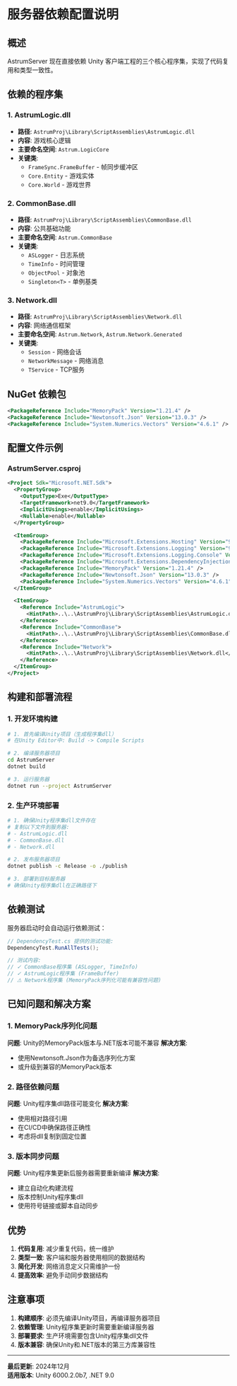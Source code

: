 # 服务器依赖配置说明

## 概述

AstrumServer 现在直接依赖 Unity 客户端工程的三个核心程序集，实现了代码复用和类型一致性。

## 依赖的程序集

### 1. AstrumLogic.dll
- **路径**: `AstrumProj\Library\ScriptAssemblies\AstrumLogic.dll`
- **内容**: 游戏核心逻辑
- **主要命名空间**: `Astrum.LogicCore`
- **关键类**:
  - `FrameSync.FrameBuffer` - 帧同步缓冲区
  - `Core.Entity` - 游戏实体
  - `Core.World` - 游戏世界

### 2. CommonBase.dll
- **路径**: `AstrumProj\Library\ScriptAssemblies\CommonBase.dll`
- **内容**: 公共基础功能
- **主要命名空间**: `Astrum.CommonBase`
- **关键类**:
  - `ASLogger` - 日志系统
  - `TimeInfo` - 时间管理
  - `ObjectPool` - 对象池
  - `Singleton<T>` - 单例基类

### 3. Network.dll
- **路径**: `AstrumProj\Library\ScriptAssemblies\Network.dll`
- **内容**: 网络通信框架
- **主要命名空间**: `Astrum.Network`, `Astrum.Network.Generated`
- **关键类**:
  - `Session` - 网络会话
  - `NetworkMessage` - 网络消息
  - `TService` - TCP服务

## NuGet 依赖包

```xml
<PackageReference Include="MemoryPack" Version="1.21.4" />
<PackageReference Include="Newtonsoft.Json" Version="13.0.3" />
<PackageReference Include="System.Numerics.Vectors" Version="4.6.1" />
```

## 配置文件示例

### AstrumServer.csproj
```xml
<Project Sdk="Microsoft.NET.Sdk">
  <PropertyGroup>
    <OutputType>Exe</OutputType>
    <TargetFramework>net9.0</TargetFramework>
    <ImplicitUsings>enable</ImplicitUsings>
    <Nullable>enable</Nullable>
  </PropertyGroup>

  <ItemGroup>
    <PackageReference Include="Microsoft.Extensions.Hosting" Version="9.0.0" />
    <PackageReference Include="Microsoft.Extensions.Logging" Version="9.0.0" />
    <PackageReference Include="Microsoft.Extensions.Logging.Console" Version="9.0.0" />
    <PackageReference Include="Microsoft.Extensions.DependencyInjection" Version="9.0.0" />
    <PackageReference Include="MemoryPack" Version="1.21.4" />
    <PackageReference Include="Newtonsoft.Json" Version="13.0.3" />
    <PackageReference Include="System.Numerics.Vectors" Version="4.6.1" />
  </ItemGroup>

  <ItemGroup>
    <Reference Include="AstrumLogic">
      <HintPath>..\..\AstrumProj\Library\ScriptAssemblies\AstrumLogic.dll</HintPath>
    </Reference>
    <Reference Include="CommonBase">
      <HintPath>..\..\AstrumProj\Library\ScriptAssemblies\CommonBase.dll</HintPath>
    </Reference>
    <Reference Include="Network">
      <HintPath>..\..\AstrumProj\Library\ScriptAssemblies\Network.dll</HintPath>
    </Reference>
  </ItemGroup>
</Project>
```

## 构建和部署流程

### 1. 开发环境构建
```bash
# 1. 首先编译Unity项目（生成程序集dll）
# 在Unity Editor中: Build -> Compile Scripts

# 2. 编译服务器项目
cd AstrumServer
dotnet build

# 3. 运行服务器
dotnet run --project AstrumServer
```

### 2. 生产环境部署
```bash
# 1. 确保Unity程序集dll文件存在
# 复制以下文件到服务器:
# - AstrumLogic.dll
# - CommonBase.dll  
# - Network.dll

# 2. 发布服务器项目
dotnet publish -c Release -o ./publish

# 3. 部署到目标服务器
# 确保Unity程序集dll在正确路径下
```

## 依赖测试

服务器启动时会自动运行依赖测试：

```csharp
// DependencyTest.cs 提供的测试功能:
DependencyTest.RunAllTests();

// 测试内容:
// ✓ CommonBase程序集 (ASLogger, TimeInfo)
// ✓ AstrumLogic程序集 (FrameBuffer)
// ⚠ Network程序集 (MemoryPack序列化可能有兼容性问题)
```

## 已知问题和解决方案

### 1. MemoryPack序列化问题
**问题**: Unity的MemoryPack版本与.NET版本可能不兼容
**解决方案**: 
- 使用Newtonsoft.Json作为备选序列化方案
- 或升级到兼容的MemoryPack版本

### 2. 路径依赖问题
**问题**: Unity程序集dll路径可能变化
**解决方案**:
- 使用相对路径引用
- 在CI/CD中确保路径正确性
- 考虑将dll复制到固定位置

### 3. 版本同步问题
**问题**: Unity程序集更新后服务器需要重新编译
**解决方案**:
- 建立自动化构建流程
- 版本控制Unity程序集dll
- 使用符号链接或脚本自动同步

## 优势

1. **代码复用**: 减少重复代码，统一维护
2. **类型一致**: 客户端和服务器使用相同的数据结构
3. **简化开发**: 网络消息定义只需维护一份
4. **提高效率**: 避免手动同步数据结构

## 注意事项

1. **构建顺序**: 必须先编译Unity项目，再编译服务器项目
2. **依赖管理**: Unity程序集更新时需要重新编译服务器
3. **部署要求**: 生产环境需要包含Unity程序集dll文件
4. **版本兼容**: 确保Unity和.NET版本的第三方库兼容性

---

**最后更新**: 2024年12月  
**适用版本**: Unity 6000.2.0b7, .NET 9.0

